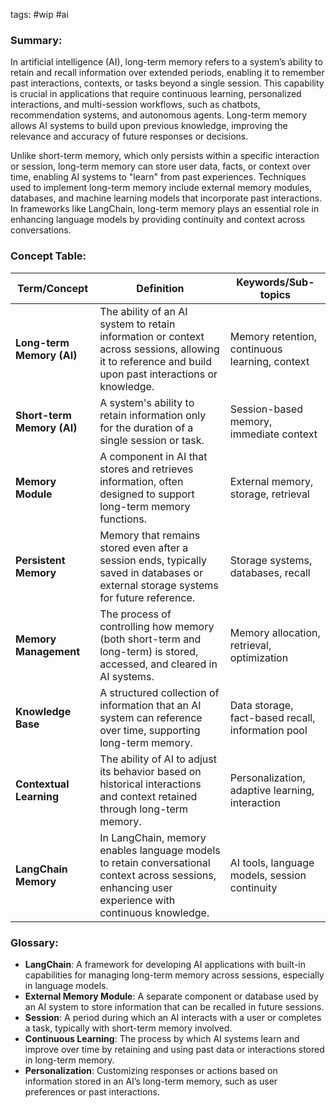 
tags: #wip #ai
### Summary:
In artificial intelligence (AI), long-term memory refers to a system’s ability to retain and recall information over extended periods, enabling it to remember past interactions, contexts, or tasks beyond a single session. This capability is crucial in applications that require continuous learning, personalized interactions, and multi-session workflows, such as chatbots, recommendation systems, and autonomous agents. Long-term memory allows AI systems to build upon previous knowledge, improving the relevance and accuracy of future responses or decisions.

Unlike short-term memory, which only persists within a specific interaction or session, long-term memory can store user data, facts, or context over time, enabling AI systems to "learn" from past experiences. Techniques used to implement long-term memory include external memory modules, databases, and machine learning models that incorporate past interactions. In frameworks like LangChain, long-term memory plays an essential role in enhancing language models by providing continuity and context across conversations.

### Concept Table:

| Term/Concept                | Definition                                                                                                                                             | Keywords/Sub-topics                                |
|-----------------------------|--------------------------------------------------------------------------------------------------------------------------------------------------------|---------------------------------------------------|
| **Long-term Memory (AI)**    | The ability of an AI system to retain information or context across sessions, allowing it to reference and build upon past interactions or knowledge.    | Memory retention, continuous learning, context    |
| **Short-term Memory (AI)**   | A system's ability to retain information only for the duration of a single session or task.                                                             | Session-based memory, immediate context           |
| **Memory Module**            | A component in AI that stores and retrieves information, often designed to support long-term memory functions.                                           | External memory, storage, retrieval               |
| **Persistent Memory**        | Memory that remains stored even after a session ends, typically saved in databases or external storage systems for future reference.                     | Storage systems, databases, recall                |
| **Memory Management**        | The process of controlling how memory (both short-term and long-term) is stored, accessed, and cleared in AI systems.                                   | Memory allocation, retrieval, optimization        |
| **Knowledge Base**           | A structured collection of information that an AI system can reference over time, supporting long-term memory.                                          | Data storage, fact-based recall, information pool |
| **Contextual Learning**      | The ability of AI to adjust its behavior based on historical interactions and context retained through long-term memory.                                 | Personalization, adaptive learning, interaction    |
| **LangChain Memory**         | In LangChain, memory enables language models to retain conversational context across sessions, enhancing user experience with continuous knowledge.       | AI tools, language models, session continuity     |

### Glossary:

- **LangChain**: A framework for developing AI applications with built-in capabilities for managing long-term memory across sessions, especially in language models.
- **External Memory Module**: A separate component or database used by an AI system to store information that can be recalled in future sessions.
- **Session**: A period during which an AI interacts with a user or completes a task, typically with short-term memory involved.
- **Continuous Learning**: The process by which AI systems learn and improve over time by retaining and using past data or interactions stored in long-term memory.
- **Personalization**: Customizing responses or actions based on information stored in an AI’s long-term memory, such as user preferences or past interactions.